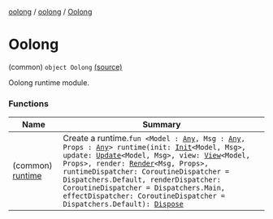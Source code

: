 [oolong](../../index.md) / [oolong](../index.md) / [Oolong](./index.md)

# Oolong

(common) `object Oolong` [(source)](https://github.com/oolong-kt/oolong/tree/main/oolong/src/commonMain/kotlin/oolong/Oolong.kt#L16)

Oolong runtime module.

### Functions

| Name | Summary |
|---|---|
| (common) [runtime](runtime.md) | Create a runtime.`fun <Model : `[`Any`](https://kotlinlang.org/api/latest/jvm/stdlib/kotlin/-any/index.html)`, Msg : `[`Any`](https://kotlinlang.org/api/latest/jvm/stdlib/kotlin/-any/index.html)`, Props : `[`Any`](https://kotlinlang.org/api/latest/jvm/stdlib/kotlin/-any/index.html)`> runtime(init: `[`Init`](../-init.md)`<Model, Msg>, update: `[`Update`](../-update.md)`<Model, Msg>, view: `[`View`](../-view.md)`<Model, Props>, render: `[`Render`](../-render.md)`<Msg, Props>, runtimeDispatcher: CoroutineDispatcher = Dispatchers.Default, renderDispatcher: CoroutineDispatcher = Dispatchers.Main, effectDispatcher: CoroutineDispatcher = Dispatchers.Default): `[`Dispose`](../-dispose.md) |
